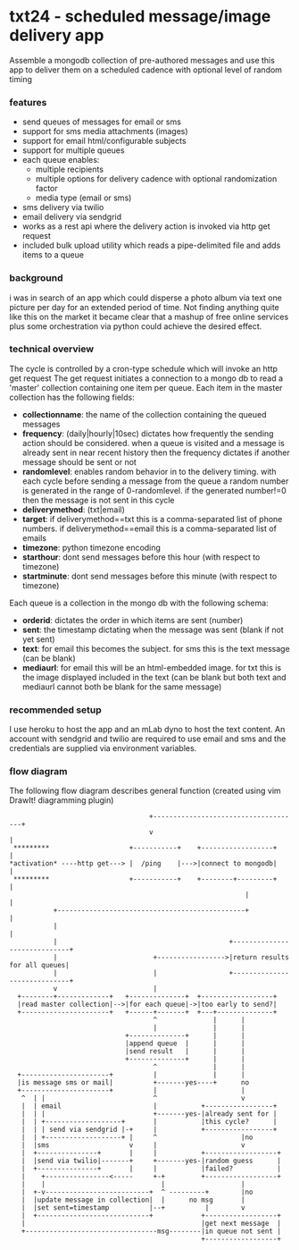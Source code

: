 # txt24 - scheduled message/image delivery app
Assemble a mongodb collection of pre-authored messages and use this app to deliver them on a scheduled cadence with optional level of random timing

### features
- send queues of messages for email or sms
- support for sms media attachments (images)
- support for email html/configurable subjects
- support for multiple queues
- each queue enables:
  - multiple recipients
  - multiple options for delivery cadence with optional randomization factor
  - media type (email or sms)
- sms delivery via twilio
- email delivery via sendgrid
- works as a rest api where the delivery action is invoked via http get request
- included bulk upload utility which reads a pipe-delimited file and adds items to a queue

### background
i was in search of an app which could disperse a photo album via text one picture per day for an extended period of time. Not finding anything quite like this on the market it became clear that a mashup of free online services plus some orchestration via python could achieve the desired effect.

### technical overview
The cycle is controlled by a cron-type schedule which will invoke an http get request
The get request initiates a connection to a mongo db to read a 'master' collection containing one item per queue. Each item in the master collection has the following fields:
- **collectionname**: the name of the collection containing the queued messages
- **frequency**: (daily|hourly|10sec) dictates how frequently the sending action should be considered. when a queue is visited and a message is already sent in near recent history then the frequency dictates if another message should be sent or not
- **randomlevel**: enables random behavior in to the delivery timing. with each cycle before sending a message from the queue a random number is generated in the range of 0-randomlevel. if the generated number!=0 then the message is not sent in this cycle
- **deliverymethod**: (txt|email)
- **target**: if deliverymethod==txt this is a comma-separated list of phone numbers. if deliverymethod==email this is a comma-separated list of emails
- **timezone**: python timezone encoding
- **starthour**: dont send messages before this hour (with respect to timezone)
- **startminute**: dont send messages before this minute (with respect to timezone)

Each queue is a collection in the mongo db with the following schema:
- **orderid**: dictates the order in which items are sent (number)
- **sent**: the timestamp dictating when the message was sent (blank if not yet sent)
- **text**: for email this becomes the subject. for sms this is the text message (can be blank)
- **mediaurl**: for email this will be an html-embedded image. for txt this is the image displayed included in the text (can be blank but both text and mediaurl cannot both be blank for the same message)

### recommended setup
I use heroku to host the app and an mLab dyno to host the text content. An account with sendgrid and twilio are required to use email and sms and the credentials are supplied via environment variables.

### flow diagram
The following flow diagram describes general function
(created using vim DrawIt! diagramming plugin)

```                                                                      
                                   +-------------------------------------+
                                   v                                     |
 *********                    +-----------+    +------------------+      |
*activation* ----http get---> |  /ping    |--->|connect to mongodb|      |
 *********                    +-----------+    +--------+---------+      |
                                                           |             |
           +-----------------------------------------------+             |
           |                                                             |
           |                                           +-----------------------------+
           |                        +----------------->|return results for all queues|
           |                        |                  +-----------------------------+
           v                        |
  +--------+-------------+   +--------------+  +------------------+
  |read master collection|-->|for each queue|->|too early to send?|   
  +----------------------+   +------+-------+  +---+--------------+
                                    ^              |      |
                                    |              |      |
                             +--------------+      |      |
                             |append queue  |      |      |
                             |send result   |      |      |
                             +--------------+      |      |
                                    ^              |      |
  +----------------------+          |              |      |
  |is message sms or mail|          +-------yes----+      no
  +----------------------+          |                     |
   ^  | |                           ^                     v
   |  | email                       |           +-----------------+
   |  | |                           +-------yes-|already sent for |
   |  | +-------------------+       |           |this cycle?      |   
   |  | | send via sendgrid |-+     |           +-----------------+
   |  | +-------------------+ |     ^                     |no
   |  |sms                    v     |                     v
   |  +---------------+       |     |           +------------------+
   |  |send via twilio|-------+     +-------yes-|random guess      |
   |  +---------------+       |     |           |failed?           |
   |    +----------------<-----     +-+         +------------------+
   |    |                             |                   |
   |  +-v--------------------------+  ^ ---------+        |no
   |  |update message in collection|  |      no msg       |
   |  |set sent=timestamp          |--+          |        v
   |  +----------------------------+            +------------------+
   |                                            |get next message  |
   +---------------------------------msg--------|in queue not sent |
                                                +------------------+
```
